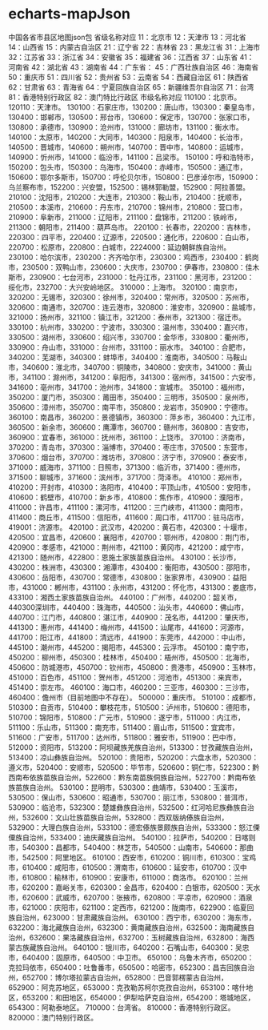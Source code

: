 # echarts-mapJson
中国各省市县区地图json包
省级名称对应
11：北京市
12：天津市
13：河北省
14：山西省
15：内蒙古自治区
21：辽宁省
22：吉林省
23：黑龙江省
31：上海市
32：江苏省
33：浙江省
34：安徽省
35：福建省
36：江西省
37：山东省
41：河南省
42：湖北省
43：湖南省
44：广东省：
45：广西壮族自治区
46：海南省
50：重庆市
51：四川省
52：贵州省
53：云南省
54：西藏自治区
61：陕西省
62：甘肃省
63：青海省
64：宁夏回族自治区
65：新疆维吾尔自治区
71：台湾
81：香港特别行政区
82：澳门特比行政区
市级名称对应
110100：北京市。
120110：天津市。
130100：石家庄市，130200：唐山市，130300：秦皇岛市，130400：邯郸市，130500：邢台市，130600：保定市，130700：张家口市，130800：承德市，130900：沧州市，131000：廊坊市，131100：衡水市。
140100：太原市，140200：大同市，140300：阳泉市，140400：长治市，140500：晋城市，140600：朔州市，140700：晋中市，140800：运城市，140900：忻州市，141000：临汾市，141100：吕梁市。
150100：呼和浩特市，150200：包头市，150300：乌海市，150400：赤峰市，150500：通辽市，150600：鄂尔多斯市，150700：呼伦贝尔市，150800：巴彦淖尔市，150900：乌兰察布市，152200：兴安盟，152500：锡林郭勒盟，152900：阿拉善盟。
210100：沈阳市，210200：大连市，210300：鞍山市，210400：抚顺市，210500：本溪市，210600：丹东市，210700：锦州市，210800：营口市，210900：阜新市，211000：辽阳市，211100：盘锦市，211200：铁岭市，211300：朝阳市，211400：葫芦岛市。
220100：长春市，220200：吉林市，220300：四平市，220400：辽源市，220500：通化市，220600：白山市，220700：松原市，220800：白城市，2224000：延边朝鲜族自治州。
230100：哈尔滨市，230200：齐齐哈尔市，230300：鸡西市，230400：鹤岗市，230500：双鸭山市，230600：大庆市，230700：伊春市，230800：佳木斯市，230900：七台河市，231000：牡丹江市，231100：黑河市，231200：绥化市，232700：大兴安岭地区。
310000：上海市。
320100：南京市，320200：无锡市，320300：徐州市，320400：常州市，320500：苏州市，320600：南通市，320700：连云港市，320800：淮安市，320900：盐城市，321000：扬州市，321100：镇江市，321200：泰州市，321300：宿迁市。
330100：杭州市，330200：宁波市，330300：温州市，330400：嘉兴市，330500：湖州市，330600：绍兴市，330700：金华市，330800：衢州市，330900：舟山市，331000：台州市，331100：丽水市。
340100：合肥市，340200：芜湖市，340300：蚌埠市，340400：淮南市，340500：马鞍山市，340600：淮北市，340700：铜陵市，340800：安庆市，341000：黄山市，341100：滁州市，341200：阜阳市，341300：宿州市，341500：六安市，341600：亳州市，341700：池州市，341800：宣城市。
350100：福州市，350200：厦门市，350300：莆田市，350400：三明市，350500：泉州市，350600：漳州市，350700：南平市，350800：龙岩市，350900：宁德市。
360100：南昌市，360200：景德镇市，360300：萍乡市，360400：九江市，360500：新余市，360600：鹰潭市，360700：赣州市，360800：吉安市，360900：宜春市，361000：抚州市，361100：上饶市。
370100：济南市，370200：青岛市，370300：淄博市，370400：枣庄市，370500：东营市，370600：烟台市，370700：潍坊市，370800：济宁市，370900：泰安市，371000：威海市，371100：日照市，371300：临沂市，371400：德州市，371500：聊城市，371600：滨州市，371700：菏泽市。
410100：郑州市，410200：开封市，410300：洛阳市，410400：平顶山市，410500：安阳市，410600：鹤壁市，410700：新乡市，410800：焦作市，410900：濮阳市，411000：许昌市，411100：漯河市，411200：三门峡市，411300：南阳市，411400：商丘市，411500：信阳市，411600：周口市，411700：驻马店市，419001：济源市。
420100：武汉市，420200：黄石市，420300：十堰市，420500：宜昌市，420600：襄阳市，420700：鄂州市，420800：荆门市，420900：孝感市，421000：荆州市，421100：黄冈市，421200：咸宁市，421300：随州市，422800：恩施土家族苗族自治州。
430100：长沙市，430200：株洲市，430300：湘潭市，430400：衡阳市，430500：邵阳市，430600：岳阳市，430700：常德市，430800：张家界市，430900：益阳市，431000：郴州市，431100：永州市，431200：怀化市，431300：娄底市，433100：湘西土家族苗族自治州。
440100：广州市，440200：韶关市，440300深圳市，440400：珠海市，440500：汕头市，440600：佛山市，440700：江门市，440800：湛江市，440900：茂名市，441200：肇庆市，441300：惠州市，441400：梅州市，441500：汕尾市，441600：河源市，441700：阳江市，441800：清远市，441900：东莞市，442000：中山市，445100：潮州市，445200：揭阳市，445300：云浮市。
450100：南宁市，450200：柳州市，450300：桂林市，450400：梧州市，450500：北海市，450600：防城港市，450700：钦州市，450800：贵港市，450900：玉林市，451000：百色市，451100：贺州市，451200：河池市，451300：来宾市，451400：崇左市。
460100：海口市，460200：三亚市，460300：三沙市，460400：儋州市（目前地图中不存在）。
500000：重庆市。
510100：成都市，510300：自贡市，510400：攀枝花市，510500：泸州市，510600：德阳市，510700：锦阳市，510800：广元市，510900：遂宁市，511000：内江市，511100：乐山市，511300：南充市，511400：眉山市，511500：宜宾市，511600：广安市，511700：达州市，511800：雅安市，511900：巴中市，512000：资阳市，513200：阿坝藏族羌族自治州，513300：甘孜藏族自治州，513400：凉山彝族自治州。
520100：贵阳市，520200：六盘水市，520300：遵义市，520400：安顺市，520500：毕节市，520600：铜仁市，522300：黔西南布依族苗族自治州，522600：黔东南苗族侗族自治州，522700：黔南布依族苗族自治州。
530100：昆明市，530300：曲靖市，530400：玉溪市，530500：保山市，530600：昭通市，530700：丽江市，530800：普洱市，530900：临沧市，532300：楚雄彝族自治州，532500：红河哈尼族彝族自治州，532600：文山壮族苗族自治州，532800：西双版纳傣族自治州，532900：大理白族自治州，533100：德宏傣族景颇族自治州，533300：怒江傈僳族自治州，533400：迪庆藏族自治州。
540100：拉萨市，540200：日喀则市，540300：昌都市，540400：林芝市，540500：山南市，540600：那曲市，542500：阿里地区。
610100：西安市，610200：铜川市，610300：宝鸡市，610400：咸阳市，610500：渭南市，610600：延安市，610700：汉中市，610800：榆林市，610900：安康市，611000：商洛市。
620100：兰州市，620200：嘉峪关市，620300：金昌市，620400：白银市，620500：天水市，620600：武威市，620700：张掖市，620800：平凉市，620900：酒泉市，621000：庆阳市，621100：定西市，621200：陇南市，622900：临夏回族自治州，623000：甘肃藏族自治州。
630100：西宁市，630200：海东市，632200：海北藏族自治州，632300：黄南藏族自治州，632500：海南藏族自治州，632600：果洛藏族自治州，632700：玉树藏族自治州，632800：海西蒙古族藏族自治州。
640100：银川市，640200：石嘴山市，640300：吴忠市，640400：固原市，640500：中卫市。
650100：乌鲁木齐市，650200：克拉玛依市，650400：吐鲁番市，650500：哈密市，652300：昌吉回族自治州，652700：博尔塔拉蒙古自治州，652800：巴音郭楞蒙古自治州，652900：阿克苏地区，653000：克孜勒苏柯尔克孜自治州，653100：喀什地区，653200：和田地区，654000：伊犁哈萨克自治州，654200：塔城地区，654300：阿勒泰地区。
710000：台湾省。
810000：香港特别行政区。
820000：澳门特别行政区。

